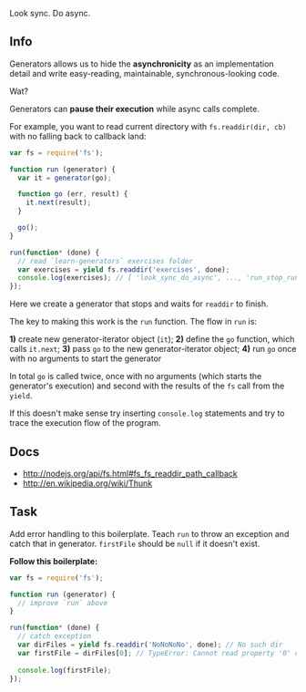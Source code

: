 Look sync. Do async.

## Info
Generators allows us to hide the **asynchronicity** as an implementation
detail and write easy-reading, maintainable, synchronous-looking code.

Wat?

Generators can **pause their execution** while async calls complete.

For example, you want to read current directory with `fs.readdir(dir, cb)`
with no falling back to callback land:

```js
var fs = require('fs');

function run (generator) {
  var it = generator(go);

  function go (err, result) {
    it.next(result);
  }

  go();  
}

run(function* (done) {
  // read `learn-generators` exercises folder
  var exercises = yield fs.readdir('exercises', done);
  console.log(exercises); // [ 'look_sync_do_async', ..., 'run_stop_run' ]
});

```
Here we create a generator that stops and waits for `readdir` to finish.

The key to making this work is the `run` function. The flow in `run` is:

**1)** create new generator-iterator object (`it`);
**2)** define the `go` function, which calls `it.next`;
**3)** pass `go` to the new generator-iterator object;
**4)** run `go` once with no arguments to start the generator

In total `go` is called twice, once with no arguments (which starts the
generator's execution) and second with the results of the `fs` call
from the `yield`.

If this doesn't make sense try inserting `console.log` statements and try to
trace the execution flow of the program.

## Docs
 - http://nodejs.org/api/fs.html#fs_fs_readdir_path_callback
 - http://en.wikipedia.org/wiki/Thunk
 
## Task
Add error handling to this boilerplate. Teach `run` to throw an exception and
catch that in generator. `firstFile` should be `null` if it doesn't exist.

**Follow this boilerplate:**

```js
var fs = require('fs');

function run (generator) {
  // improve `run` above
}

run(function* (done) {
  // catch exception
  var dirFiles = yield fs.readdir('NoNoNoNo', done); // No such dir
  var firstFile = dirFiles[0]; // TypeError: Cannot read property '0' of undefined
  
  console.log(firstFile);
});
```
